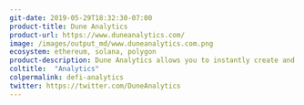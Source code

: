 ```yaml
---
git-date: 2019-05-29T18:32:30-07:00
product-title: Dune Analytics
product-url: https://www.duneanalytics.com/
image: /images/output_md/www.duneanalytics.com.png
ecosystem: ethereum, solana, polygon
product-description: Dune Analytics allows you to instantly create and share analysis of Ethereum data. Smart contract data is converted to a human-readable format that can be queried with SQL. [Interview with Dune Analytics co-founder](/dune-analytics).
coltitle:  "Analytics"
colpermalink: defi-analytics
twitter: https://twitter.com/DuneAnalytics
---
```

